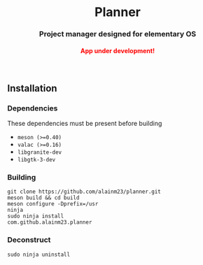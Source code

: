 <div align="center">
    <h1 align="center">Planner</h1>
    <h3 align="center">
        Project manager designed for elementary OS
    </h3>
    <h4 align="center" style="color:red;">
        App under development!    
    </h4>
</div>

<br />

## Installation

### Dependencies
These dependencies must be present before building

 - `meson (>=0.40)`
 - `valac (>=0.16)`
 - `libgranite-dev`
 - `libgtk-3-dev`

### Building

```
git clone https://github.com/alainm23/planner.git
meson build && cd build
meson configure -Dprefix=/usr
ninja
sudo ninja install
com.github.alainm23.planner
```

### Deconstruct

```
sudo ninja uninstall
```